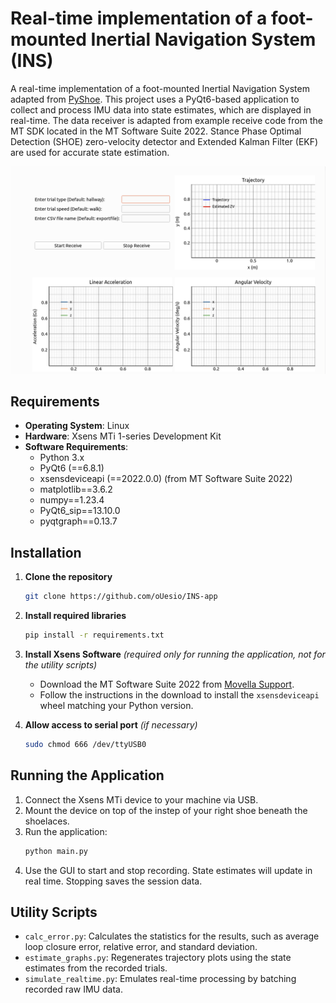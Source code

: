 # Real-time implementation of a foot-mounted Inertial Navigation System (INS)

A real-time implementation of a foot-mounted Inertial Navigation System adapted from [PyShoe](https://github.com/utiasSTARS/pyshoe). This project uses a PyQt6-based application to collect and process IMU data into state estimates, which are displayed in real-time. The data receiver is adapted from example receive code from the MT SDK located in the MT Software Suite 2022. Stance Phase Optimal Detection (SHOE) zero-velocity detector and Extended Kalman Filter (EKF) are used for accurate state estimation.

![Live Plot](results/GUI.png)

## Requirements

- **Operating System**: Linux 
- **Hardware**: Xsens MTi 1-series Development Kit
- **Software Requirements**:
  - Python 3.x
  - PyQt6 (==6.8.1)
  - xsensdeviceapi (==2022.0.0) (from MT Software Suite 2022)
  - matplotlib==3.6.2
  - numpy==1.23.4
  - PyQt6_sip==13.10.0
  - pyqtgraph==0.13.7

## Installation

1. **Clone the repository**
   ```bash
   git clone https://github.com/oUesio/INS-app
   ```

2. **Install required libraries**
   ```bash
   pip install -r requirements.txt
   ```

3. **Install Xsens Software** *(required only for running the application, not for the utility scripts)*
   - Download the MT Software Suite 2022 from [Movella Support](https://www.movella.com/support/software-documentation).
   - Follow the instructions in the download to install the `xsensdeviceapi` wheel matching your Python version.

4. **Allow access to serial port** *(if necessary)*
   ```bash
   sudo chmod 666 /dev/ttyUSB0
   ```

## Running the Application

1. Connect the Xsens MTi device to your machine via USB.
2. Mount the device on top of the instep of your right shoe beneath the shoelaces.
3. Run the application:
   ```bash
   python main.py
   ```
4. Use the GUI to start and stop recording. State estimates will update in real time. Stopping saves the session data.

## Utility Scripts

- `calc_error.py`: Calculates the statistics for the results, such as average loop closure error, relative error, and standard deviation.
- `estimate_graphs.py`: Regenerates trajectory plots using the state estimates from the recorded trials.
- `simulate_realtime.py`: Emulates real-time processing by batching recorded raw IMU data.